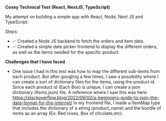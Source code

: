 **Cosey Technical Test (React, NextJS, TypeScript)**

My attempt on building a simple app with React, Node, Next JS and TypeScript.

Steps:
  - ✅ Created a Node JS backend to fetch the orders and item data.
  - ✅ Created a simple date picker frontend to display the different orders, as well as the items needed for the specific product.


**Challenges that I have faced**
- One issue I had in this test was how to map the different sub-items from each product. But after googling a few times, I saw a possibility where I can create a sort of dictionary files for the items, using the product id. Since each product id (Each Box) is unique, I can create a json dictionary (Items.json) file. A reference where I saw this was here: https://stackoverflow.blog/2022/06/02/a-beginners-guide-to-json-the-data-format-for-the-internet/ In my frontend file, I made a ItemMap type that includes the dictionary of a string (product_name) and the bundle of items as an array (Ex: Red roses, Box of chcolate,etc). 
